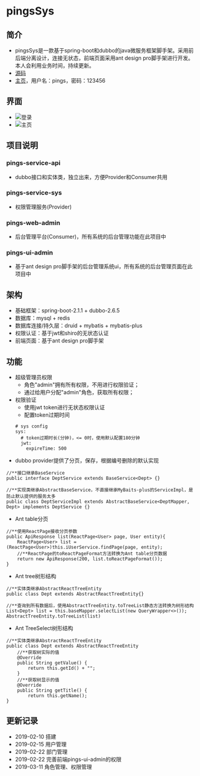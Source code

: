 # pingsSys
## 简介
- pingsSys是一款基于spring-boot和dubbo的java微服务框架脚手架。采用前后端分离设计，连接无状态，前端页面采用ant design pro脚手架进行开发。本人会利用业务时间，持续更新。
- [源码](https://github.com/pingszi/pingsSys)
- [主页](http://pingssys.pings.fun)，用户名：pings，密码：123456
## 界面
- ![登录](https://github.com/pingszi/pingsSys/blob/master/pings-ui-admin/docker/login.png)
- ![主页](https://github.com/pingszi/pingsSys/blob/master/pings-ui-admin/docker/index.png)
## 项目说明
### pings-service-api
- dubbo接口和实体类，独立出来，方便Provider和Consumer共用
### pings-service-sys
- 权限管理服务(Provider)
### pings-web-admin
- 后台管理平台(Consumer)，所有系统的后台管理功能在此项目中
### pings-ui-admin
- 基于ant design pro脚手架的后台管理系统ui，所有系统的后台管理页面在此项目中
## 架构
- 基础框架：spring-boot-2.1.1 + dubbo-2.6.5
- 数据库：mysql + redis
- 数据库连接/持久层：druid + mybatis + mybatis-plus
- 权限认证：基于jwt和shiro的无状态认证
- 前端页面：基于ant design pro脚手架
## 功能
- 超级管理员权限
    - 角色"admin"拥有所有权限，不用进行权限验证；
    - 通过给用户分配"admin"角色，获取所有权限；
- 权限验证
    - 使用jwt token进行无状态权限认证
    - 配置token过期时间
    ```
    # sys config
    sys:
      # token过期时长(分钟)，<= 0时，使用默认配置180分钟
      jwt:
        expireTime: 500
    ```
- dubbo provider提供了分页，保存，根据编号删除的默认实现
```
//**接口继承BaseService
public interface DeptService extends BaseService<Dept> {}

//**实现类继承AbstractBaseService，不直接继承MyBaits-plus的ServiceImpl，是防止默认提供的服务太多
public class DeptServiceImpl extends AbstractBaseService<DeptMapper, Dept> implements DeptService {}
```
- Ant table分页
```
//**使用ReactPage接收分页参数
public ApiResponse list(ReactPage<User> page, User entity){
    ReactPage<User> list = (ReactPage<User>)this.iUserService.findPage(page, entity);
    //**ReactPage的toReactPageFormat方法转换为Ant table分页数据
    return new ApiResponse(200, list.toReactPageFormat());
}
```
- Ant tree树形结构
```
//**实体类继承AbstractReactTreeEntity
public class Dept extends AbstractReactTreeEntity{}

//**查询到所有数据后，使用AbstractTreeEntity.toTreeList静态方法转换为树形结构
List<Dept> list = this.baseMapper.selectList(new QueryWrapper<>());
AbstractTreeEntity.toTreeList(list)
```
- Ant TreeSelect树形结构
```
//**实体类继承AbstractReactTreeEntity
public class Dept extends AbstractReactTreeEntity
    //**获取树实际的值
    @Override
    public String getValue() {
        return this.getId() + "";
    }
    //**获取树显示的值
    @Override
    public String getTitle() {
        return this.getName();
}
```
## 更新记录
- 2019-02-10 搭建
- 2019-02-15 用户管理
- 2019-02-22 部门管理
- 2019-02-22 完善前端pings-ui-admin的权限
- 2019-03-11 角色管理、权限管理
